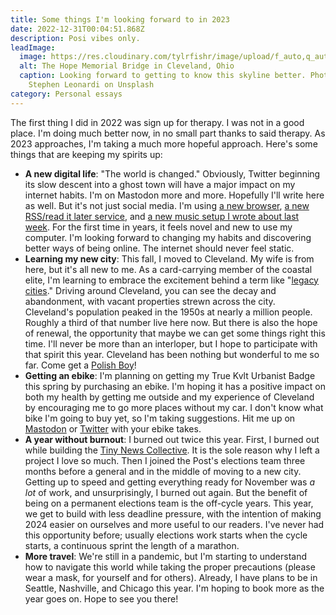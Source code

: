 ```yaml
---
title: Some things I'm looking forward to in 2023
date: 2022-12-31T00:04:51.868Z
description: Posi vibes only.
leadImage:
  image: https://res.cloudinary.com/tylrfishr/image/upload/f_auto,q_auto/c_fill,w_1200/v1672445376/stephen-leonardi-vzjbwzBljIo-unsplash_riexwz.jpg
  alt: The Hope Memorial Bridge in Cleveland, Ohio
  caption: Looking forward to getting to know this skyline better. Photo by
    Stephen Leonardi on Unsplash
category: Personal essays
---
```

The first thing I did in 2022 was sign up for therapy. I was not in a good place. I'm doing much better now, in no small part thanks to said therapy. As 2023 approaches, I'm taking a much more hopeful approach. Here's some things that are keeping my spirits up:

* **A new digital life**: "The world is changed." Obviously, Twitter beginning its slow descent into a ghost town will have a major impact on my internet habits. I'm on Mastodon more and more. Hopefully I'll write here as well. But it's not just social media. I'm using [a new browser](https://arc.net/), [a new RSS/read it later service](https://readwise.io/read), and [a new music setup I wrote about last week](https://www.tylerjfisher.com/blog/post/2022/12/26/how-and-why-im-weaning-myself-off-streaming-services). For the first time in years, it feels novel and new to use my computer. I'm looking forward to changing my habits and discovering better ways of being online. The internet should never feel static.
* **Learning my new city**: This fall, I moved to Cleveland. My wife is from here, but it's all new to me. As a card-carrying member of the coastal elite, I'm learning to embrace the excitement behind a term like "[legacy cities](https://upittpress.org/books/9780822945635/)." Driving around Cleveland, you can see the decay and abandonment, with vacant properties strewn across the city. Cleveland's population peaked in the 1950s at nearly a million people. Roughly a third of that number live here now. But there is also the hope of renewal, the opportunity that maybe we can get some things right this time. I'll never be more than an interloper, but I hope to participate with that spirit this year. Cleveland has been nothing but wonderful to me so far. Come get a [Polish Boy](https://en.wikipedia.org/wiki/Polish_Boy)!
* **Getting an ebike**: I'm planning on getting my True Kvlt Urbanist Badge this spring by purchasing an ebike. I'm hoping it has a positive impact on both my health by getting me outside and my experience of Cleveland by encouraging me to go more places without my car. I don't know what bike I'm going to buy yet, so I'm taking suggestions. Hit me up on [Mastodon](https://social.tylerjfisher.com/@tylrfishr) or [Twitter](https://twitter.com/tylrfishr) with your ebike takes.
* **A year without burnout**: I burned out twice this year. First, I burned out while building the [Tiny News Collective](https://tinynewsco.org/). It is the sole reason why I left a project I love so much. Then I joined the Post's elections team three months before a general and in the middle of moving to a new city. Getting up to speed and getting everything ready for November was *a lot* of work, and unsurprisingly, I burned out again. But the benefit of being on a permanent elections team is the off-cycle years. This year, we get to build with less deadline pressure, with the intention of making 2024 easier on ourselves and more useful to our readers. I've never had this opportunity before; usually elections work starts when the cycle starts, a continuous sprint the length of a marathon. 
* **More travel**: We're still in a pandemic, but I'm starting to understand how to navigate this world while taking the proper precautions (please wear a mask, for yourself and for others). Already, I have plans to be in Seattle, Nashville, and Chicago this year. I'm hoping to book more as the year goes on. Hope to see you there!